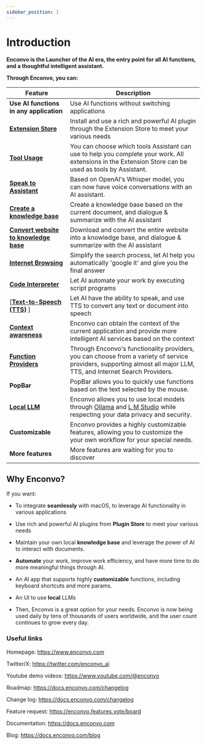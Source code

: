```yaml
---
sidebar_position: 1
---
```


# Introduction


**Enconvo is the Launcher of the AI era, the entry point for all AI functions, and a thoughtful intelligent assistant.**


**Through Enconvo, you can:**

| Feature | Description |
| --- | --- |
| **Use AI functions in any application** | Use AI functions without switching applications |
| **[Extension Store](./features/extension-store)** | Install and use a rich and powerful AI plugin through the Extension Store to meet your various needs |
| **[Tool Usage](./features/tool-usage)** | You can choose which tools Assistant can use to help you complete your work. All extensions in the Extension Store can be used as tools by Assistant. |
| **[Speak to Assistant](./features/talk-to-assistant)** | Based on OpenAI's Whisper model, you can now have voice conversations with an AI assistant. |
| **[Create a knowledge base](./features/knowledge-base)** | Create a knowledge base based on the current document, and dialogue & summarize with the AI assistant |
| **[Convert website to knowledge base](./features/knowledge-base)** | Download and convert the entire website into a knowledge base, and dialogue & summarize with the AI assistant |
| **[Internet Browsing](./features/internet-browsing)** | Simplify the search process, let AI help you automatically 'google it' and give you the final answer |
| **[Code Interpreter](./features/code-interpreter)** | Let AI automate your work by executing script programs |
| [**[Text-to-Speech (TTS)](./features/tts)** ] |  Let AI have the ability to speak, and use TTS to convert any text or document into speech |
| **[Context awareness](./features/context-awareness)** | Enconvo can obtain the context of the current application and provide more intelligent AI services based on the context |
| **[Function Providers](./providers/)** | Through Enconvo's functionality providers, you can choose from a variety of service providers, supporting almost all major LLM, TTS, and Internet Search Providers.  |
| **PopBar** | PopBar allows you to quickly use functions based on the text selected by the mouse.  |
| **[Local LLM](./features/local-privacy)** | Enconvo allows you to use local models through [Ollama](https://ollama.ai/) and [L M Studio](https://lmstudio.ai/) while respecting your data privacy and security. |
| **Customizable** | Enconvo provides a highly customizable features, allowing you to customize the your own workflow for your special needs. |
| **More features** | More features are waiting for you to discover |


## Why Enconvo?

If you want:

- To integrate **seamlessly** with macOS, to leverage AI functionality in various applications

- Use rich and powerful AI plugins from **Plugin Store** to meet your various needs

- Maintain your own local **knowledge base** and leverage the power of AI to interact with documents.

- **Automate** your work, improve work efficiency, and have more time to do more meaningful things through AI.

- An AI app that supports highly **customizable** functions, including keyboard shortcuts and more params.

- An UI to use **local** LLMs

- Then, Enconvo is a great option for your needs. Enconvo is now being used daily by tens of thousands of users worldwide, and the user count continues to grow every day.



### Useful links

Homepage: https://www.enconvo.com

Twitter/X: https://twitter.com/enconvo_ai

Youtube demo videos: https://www.youtube.com/@enconvo

Roadmap: https://docs.enconvo.com/changelog

Change log: https://docs.enconvo.com/changelog

Feature request: https://enconvo.features.vote/board

Documentation: https://docs.enconvo.com

Blog: https://docs.enconvo.com/blog
